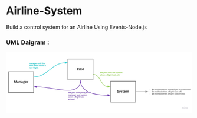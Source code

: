 # **Airline-System**
Build a control system for an Airline Using Events-Node.js

### **UML Daigram :**
![](./img//Event%20UML.jpg)
